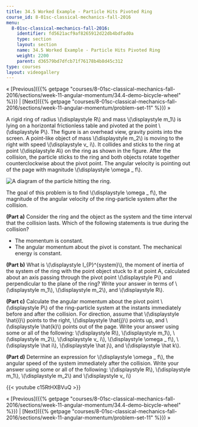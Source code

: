 ```yaml
---
title: 34.5 Worked Example - Particle Hits Pivoted Ring
course_id: 8-01sc-classical-mechanics-fall-2016
menu:
  8-01sc-classical-mechanics-fall-2016:
    identifier: fd5621acf9af8265912d22db4bdfad0a
    type: section
    layout: section
    name: 34.5 Worked Example - Particle Hits Pivoted Ring
    weight: 2200
    parent: d36579bd7dfcb71f76178b4b8d45c312
type: courses
layout: videogallery
---
```

« [Previous]({{% getpage "courses/8-01sc-classical-mechanics-fall-2016/sections/week-11-angular-momentum/34.4-demo-bicycle-wheel" %}}) | [Next]({{% getpage "courses/8-01sc-classical-mechanics-fall-2016/sections/week-11-angular-momentum/problem-set-11" %}}) »

A rigid ring of radius \\(\\displaystyle R\\) and mass \\(\\displaystyle m\_1\\) is lying on a horizontal frictionless table and pivoted at the point \\(\\displaystyle P\\). The figure is an overhead view, gravity points into the screen. A point-like object of mass \\(\\displaystyle m\_2\\) is moving to the right with speed \\(\\displaystyle v\_ i\\). It collides and sticks to the ring at point \\(\\displaystyle A\\) on the ring as shown in the figure. After the collision, the particle sticks to the ring and both objects rotate together counterclockwise about the pivot point. The angular velocity is pointing out of the page with magnitude \\(\\displaystyle \\omega \_ f\\).

![A diagram of the particle hitting the ring.](https://open-learning-course-data-ci.s3.amazonaws.com/8-01sc-classical-mechanics-fall-2016/7cfb0bafc95938fba21abbb511baee49_fw9_2.svg)

The goal of this problem is to find \\(\\displaystyle \\omega \_ f\\), the magnitude of the angular velocity of the ring-particle system after the collision.

**(Part a)** Consider the ring and the object as the system and the time interval that the collision lasts. Which of the following statements is true during the collision?

*   The momentum is constant.
*   The angular momentum about the pivot is constant.
The mechanical energy is constant.

**(Part b)** What is \\(\\displaystyle I\_{P}^{system}\\), the moment of inertia of the system of the ring with the point object stuck to it at point A, calculated about an axis passing through the pivot point \\(\\displaystyle P\\) and perpendicular to the plane of the ring? Write your answer in terms of \\(\\displaystyle m\_1\\), \\(\\displaystyle m\_2\\), and \\(\\displaystyle R\\).

**(Part c)** Calculate the angular momentum about the pivot point \\(\\displaystyle P\\) of the ring-particle system at the instants immediately before and after the collision. For direction, assume that \\(\\displaystyle \\hat{i}\\) points to the right, \\(\\displaystyle \\hat{j}\\) points up, and \\(\\displaystyle \\hat{k}\\) points out of the page. Write your answer using some or all of the following: \\(\\displaystyle R\\), \\(\\displaystyle m\_1\\), \\(\\displaystyle m\_2\\), \\(\\displaystyle v\_ i\\), \\(\\displaystyle \\omega \_ f\\), \\(\\displaystyle \\hat i\\), \\(\\displaystyle \\hat j\\), and \\(\\displaystyle \\hat k\\).

**(Part d)** Determine an expression for \\(\\displaystyle \\omega \_ f\\), the angular speed of the system immediately after the collision. Write your answer using some or all of the following: \\(\\displaystyle R\\), \\(\\displaystyle m\_1\\), \\(\\displaystyle m\_2\\) and \\(\\displaystyle v\_ i\\)

{{< youtube c15RtHXBVuQ >}}

« [Previous]({{% getpage "courses/8-01sc-classical-mechanics-fall-2016/sections/week-11-angular-momentum/34.4-demo-bicycle-wheel" %}}) | [Next]({{% getpage "courses/8-01sc-classical-mechanics-fall-2016/sections/week-11-angular-momentum/problem-set-11" %}}) »